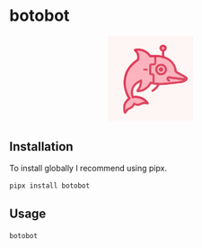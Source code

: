 # botobot
<p align="center">
  <a href="">
    <img src="icon.png" alt="botobot" width="30%">
  </a>
</p>

## Installation

To install globally I recommend using pipx.
```bash
pipx install botobot
```

## Usage

```bash
botobot
```

